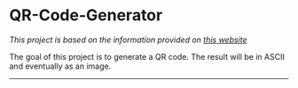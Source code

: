 # QR-Code-Generator
*This project is based on the information provided on [this website](https://www.swetake.com/qrcode/qr1_en.html)*  

The goal of this project is to generate a QR code. The result will be in ASCII and eventually as an image.

---
